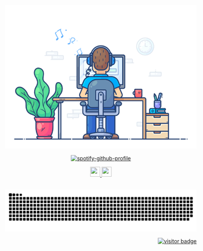 <div align="center" width="50">
<img src="https://github.com/nathanwerlich/nathanwerlich/blob/main/img/dev-working_rounded.gif?raw=true" href="https://github.com/nathanwerlich" alt="CoDiNg RocKs"  width="550"/><br>


[![spotify-github-profile](https://spotify-github-profile.vercel.app/api/view?uid=12156352994&cover_image=true&theme=novatorem&bar_color=53b14f&bar_color_cover=false)](https://spotify-github-profile.vercel.app/api/view?uid=12156352994&redirect=true) <br>
    
</div>

<div align='center'>
<a href='https://www.linkedin.com/in/nathan-werlich-0b6154175/' target="_blank">
    <img width="26" height="26" src="https://img.icons8.com/metro/26/000000/linkedin.png"/>
</a> 
<a href='https://www.instagram.com/nathan.werlich/' target="_blank">
    <img width="26" height="26" src="https://img.icons8.com/ios-glyphs/344/instagram-new.png"/>
</div> <br>

![Snake animation](https://github.com/nathanwerlich/nathanwerlich/blob/output/github-contribution-grid-snake.svg)
    
        
<div align='right'>
  <img src="https://visitor-badge.glitch.me/badge?page_id=nathanwerlich.nathanwerlich" alt="visitor badge"/>
</div>
